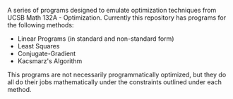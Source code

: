 A series of programs designed to emulate optimization techniques from UCSB Math 132A - Optimization. Currently this repository has programs for the following methods:
- Linear Programs (in standard and non-standard form)
- Least Squares
- Conjugate-Gradient
- Kacsmarz's Algorithm

This programs are not necessarily programmatically optimized, but they do all do their jobs mathematically under the constraints outlined under each method. 
